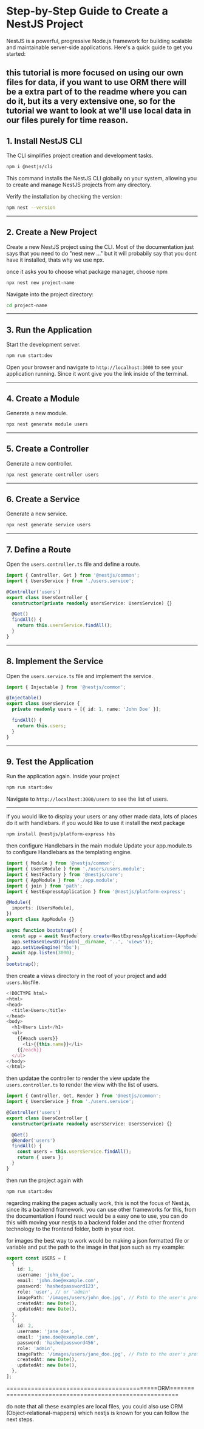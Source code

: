 # Step-by-Step Guide to Create a NestJS Project

NestJS is a powerful, progressive Node.js framework for building scalable and maintainable server-side applications. Here's a quick guide to get you started:

this tutorial is more focused on using our own files for data, if you want to use ORM there will be a extra part of to the readme where you can do it, but its a very extensive one, so for the tutorial we want to look at we'll use local data in our files purely for time reason. 
---

## 1. **Install NestJS CLI**
The CLI simplifies project creation and development tasks.
```bash
npm i @nestjs/cli
```

This command installs the NestJS CLI globally on your system, allowing you to create and manage NestJS projects from any directory.

Verify the installation by checking the version:
```bash
npm nest --version
```

---

## 2. **Create a New Project**
Create a new NestJS project using the CLI. Most of the documentation just says that you need to do "nest new ..." but it will probabily say that you dont have it installed, thats why we use npx. 

once it asks you to choose what package manager, choose npm
```bash
npx nest new project-name
```

Navigate into the project directory:
```bash
cd project-name
```

---

## 3. **Run the Application**
Start the development server.
```bash
npm run start:dev
```

Open your browser and navigate to `http://localhost:3000` to see your application running. Since it wont give you the link inside of the terminal. 

---

## 4. **Create a Module**
Generate a new module.
```bash
npx nest generate module users
```

---

## 5. **Create a Controller**
Generate a new controller.
```bash
npx nest generate controller users
```

---

## 6. **Create a Service**
Generate a new service.
```bash
npx nest generate service users
```

---

## 7. **Define a Route**
Open the `users.controller.ts` file and define a route.
```typescript
import { Controller, Get } from '@nestjs/common';
import { UsersService } from './users.service';

@Controller('users')
export class UsersController {
  constructor(private readonly usersService: UsersService) {}

  @Get()
  findAll() {
    return this.usersService.findAll();
  }
}
```

---

## 8. **Implement the Service**
Open the `users.service.ts` file and implement the service.
```typescript
import { Injectable } from '@nestjs/common';

@Injectable()
export class UsersService {
  private readonly users = [{ id: 1, name: 'John Doe' }];

  findAll() {
    return this.users;
  }
}
```

---

## 9. **Test the Application**
Run the application again. Inside your project
```bash
npm run start:dev
```

Navigate to `http://localhost:3000/users` to see the list of users.

---


if you would like to display your users or any other made data, lots of places do it with handlebars. if you would like to use it install the next package

```sh
npm install @nestjs/platform-express hbs
```

then configure Handlebars in the main module 
Update your app.module.ts to configure Handlebars as the templating engine.

```ts
import { Module } from '@nestjs/common';
import { UsersModule } from './users/users.module';
import { NestFactory } from '@nestjs/core';
import { AppModule } from './app.module';
import { join } from 'path';
import { NestExpressApplication } from '@nestjs/platform-express';

@Module({
  imports: [UsersModule],
})
export class AppModule {}

async function bootstrap() {
  const app = await NestFactory.create<NestExpressApplication>(AppModule);
  app.setBaseViewsDir(join(__dirname, '..', 'views'));
  app.setViewEngine('hbs');
  await app.listen(3000);
}
bootstrap();
```

then create a views directory in the root of your project and add `users.hbs`file. 

```ts
<!DOCTYPE html>
<html>
<head>
  <title>Users</title>
</head>
<body>
  <h1>Users List</h1>
  <ul>
    {{#each users}}
      <li>{{this.name}}</li>
    {{/each}}
  </ul>
</body>
</html>
```

then updatae the controller to render the view
update the `users.controller.ts` to render the view with the list of users. 

```ts
import { Controller, Get, Render } from '@nestjs/common';
import { UsersService } from './users.service';

@Controller('users')
export class UsersController {
  constructor(private readonly usersService: UsersService) {}

  @Get()
  @Render('users')
  findAll() {
    const users = this.usersService.findAll();
    return { users };
  }
}
```

then run the project again with 

```sh
npm run start:dev
```

regarding making the pages actually work, this is not the focus of Nest.js, since its a backend framework. you can use other frameworks for this, from the documentation i found react would be a easy one to use, you can do this with moving your nestjs to a backend folder and the other frontend technology to the frontend folder, both in your root.  


for images the best way to work would be making a json formatted file or variable and put the path to the image in that json such as my example: 

```ts
export const USERS = [
  {
    id: 1,
    username: 'john_doe',
    email: 'john.doe@example.com',
    password: 'hashedpassword123',
    role: 'user', // or 'admin'
    imagePath: '/images/users/john_doe.jpg', // Path to the user's profile image
    createdAt: new Date(),
    updatedAt: new Date(),
  },
  {
    id: 2,
    username: 'jane_doe',
    email: 'jane.doe@example.com',
    password: 'hashedpassword456',
    role: 'admin',
    imagePath: '/images/users/jane_doe.jpg', // Path to the user's profile image
    createdAt: new Date(),
    updatedAt: new Date(),
  },
];
```






===========================================ORM========================================================

do note that all these examples are local files, you could also use ORM (Object-relational-mappers) which nestjs is known for you can follow the next steps.


